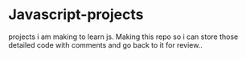 # Javascript-projects
projects i am making to learn js. Making this repo so i can store those detailed code with comments and go back to it for review..
